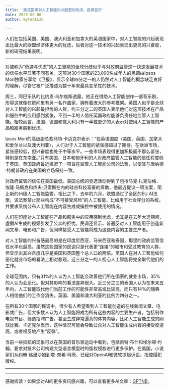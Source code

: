 ```yaml
---
title: '英语国家对人工智能的兴起更加忧虑，民调显示'
date: 2025-06-06
author: ByteAILab

---
```


人们在包括英国、美国、澳大利亚和加拿大的英语国家中，对人工智能的兴起表现出比最大的欧盟经济体更大的忧虑，后者对这一技术的兴起表现出更高的兴奋度，新的研究结果表明。

---
对被称为“奇迹与忧虑”的人工智能的全球分歧似乎与对政府监管这一快速发展技术的信任水平显著不同有关。这项对30个国家的23,000名成年人的民调由Ipsos Mori独家分享给《卫报》，显示全球四分之一的人仍然对人工智能的概念缺乏良好的理解，尽管它被广泛描述为数十年来最具变革性的技术。

周三，阿巴乐队的比约恩·乌尔维斯透露，他正在借助人工智能创作一部音乐剧，形容这就像在房间里有另一名作曲家，拥有着庞大的参考框架。英国人似乎是全球对人工智能的兴起最担忧的人群，约三分之二的英国人表示他们对这项技术在产品和服务中的应用感到紧张，不到一半的人信任英国政府能够负责任地监管人工智能。相较而言，法国、德国和意大利只有一半或更少的人表示对使用人工智能的产品和服务感到忧虑。

Ipsos Mori的高级副总裁马特·卡迈克尔表示：“在英语国度（美国、英国、加拿大和爱尔兰以及澳大利亚），人们对于人工智能的紧张感超过了期待。在欧洲市场，紧张感较低，但兴奋度也处于中等水平。一些市场表现得更加积极而不那么紧张，特别是在东南亚。”只有美国、日本和匈牙利的人对政府监管人工智能的信任程度低于英国。英国政府最近推迟了一项旨在监管人工智能公司的法案，以使其与唐纳德·特朗普政府在美国的立场保持一致。

对政府监管的信任在美国最低。美国总统的竞选活动得到了包括马克·扎克伯格、埃隆·马斯克和杰夫·贝索斯在内的硅谷科技富豪的资助，他最近提议一项法案，阻止新的州级人工智能监管。相比之下，去年的六月，欧盟通过了全区的EU AI法案，该法案禁止那些构成“不可接受风险”的人工智能，比如用于社会评分的系统，并要求系统公布人工智能在内容生成或操控中被使用的情况。

人们在印度对人工智能在产品和服务中的应用感到忧虑，尤其是在去年大选期间，虚假AI生成的视频引发了公众的担忧。民调还显示，普遍反对人工智能用于创造新闻文章、电影和广告，但同样接受人工智能将成为这些内容的主要生产者。

对人工智能的兴奋感最高的是在印度尼西亚、马来西亚和泰国，那里的政府监管信任水平也最高。虽然这些国家的民调只是代表更“连接”的城市和受过教育的人群，但显示出其兴奋度几乎是美国和英国整个总人口的两倍。英国人在对人工智能如何恶化就业市场的看法上相对悲观，近三分之一的人担心人工智能将完全取代他们的工作。

全球范围内，只有31%的人认为人工智能会改善他们所在国家的就业市场，35%的人认为会恶化。但对其影响的看法差异很大。近三分之三的泰国人认为在未来五年内，人工智能取代他们当前工作的可能性非常高或比较高，而只有14%的瑞典人相信他们的工作会消失，英国、美国和澳大利亚的比例为四分之一。

在所有30个国家的民调中，很少有人希望看到人工智能创造的在线新闻文章、电影或广告，但大多数人认为人工智能将成为所有这些内容的主要生产者，包括制作电视节目、筛选招聘广告，甚至生成非常逼真的体育内容，比如人工智能生成的网球比赛。卡迈克尔表示，这种情况可能会导致公众对人工智能生成内容的接受度提高，或者相反地产生“反弹”。

当前一些抵抗的现象可以在英国的音乐家运动中看到，包括凯特·布什和埃尔顿·约翰，要求对技术公司构建大型语言模型时的版权侵权进行更多保护。在美国，小说家们从约翰·格里沙姆到塔-奈希·科茨，已经对OpenAI和微软提起诉讼，指控侵犯版权。 

---
---
感谢阅读！如果您对AI的更多资讯感兴趣，可以查看更多AI文章：[GPTNB](https://gptnb.com)。